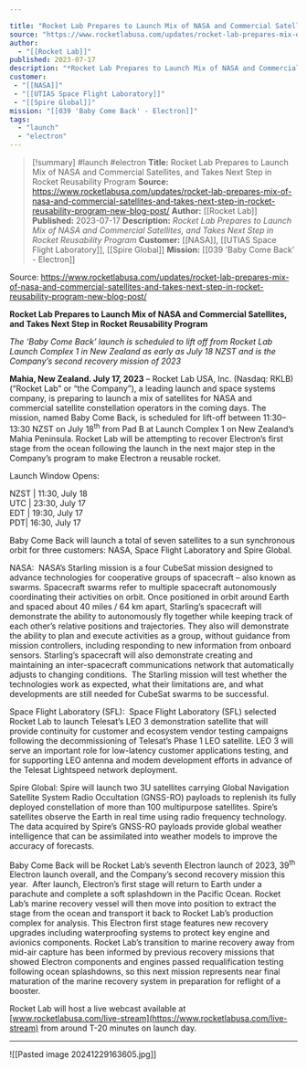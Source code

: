 ```yaml
---

title: "Rocket Lab Prepares to Launch Mix of NASA and Commercial Satellites, and Takes Next Step in Rocket Reusability Program "
source: "https://www.rocketlabusa.com/updates/rocket-lab-prepares-mix-of-nasa-and-commercial-satellites-and-takes-next-step-in-rocket-reusability-program-new-blog-post/"
author:
  - "[[Rocket Lab]]"
published: 2023-07-17
description: "*Rocket Lab Prepares to Launch Mix of NASA and Commercial Satellites, and Takes Next Step in Rocket Reusability Program*"
customer:
 - "[[NASA]]"
 - "[[UTIAS Space Flight Laboratory]]"
 - "[[Spire Global]]"
mission: "[[039 'Baby Come Back' - Electron]]"
tags:
  - "launch"
  - "electron"
---
```

>[!summary]
#launch #electron
**Title:** Rocket Lab Prepares to Launch Mix of NASA and Commercial Satellites, and Takes Next Step in Rocket Reusability Program 
**Source:** https://www.rocketlabusa.com/updates/rocket-lab-prepares-mix-of-nasa-and-commercial-satellites-and-takes-next-step-in-rocket-reusability-program-new-blog-post/
**Author:** [[Rocket Lab]]
**Published:** 2023-07-17
**Description:** *Rocket Lab Prepares to Launch Mix of NASA and Commercial Satellites, and Takes Next Step in Rocket Reusability Program*
**Customer:** [[NASA]], [[UTIAS Space Flight Laboratory]], [[Spire Global]]
**Mission:** [[039 'Baby Come Back' - Electron]]

Source: https://www.rocketlabusa.com/updates/rocket-lab-prepares-mix-of-nasa-and-commercial-satellites-and-takes-next-step-in-rocket-reusability-program-new-blog-post/

**Rocket Lab Prepares to Launch Mix of NASA and Commercial Satellites, and Takes Next Step in Rocket Reusability Program**

*The ‘Baby Come Back’ launch is scheduled to lift off from Rocket Lab Launch Complex 1 in New Zealand as early as July 18 NZST and is the Company’s second recovery mission of 2023*

**Mahia, New Zealand. July 17, 2023** – Rocket Lab USA, Inc. (Nasdaq: RKLB) (“Rocket Lab” or “the Company”), a leading launch and space systems company, is preparing to launch a mix of satellites for NASA and commercial satellite constellation operators in the coming days. The mission, named Baby Come Back, is scheduled for lift-off between 11:30– 13:30 NZST on July 18<sup>th</sup> from Pad B at Launch Complex 1 on New Zealand’s Mahia Peninsula. Rocket Lab will be attempting to recover Electron’s first stage from the ocean following the launch in the next major step in the Company’s program to make Electron a reusable rocket.

Launch Window Opens:

NZST | 11:30, July 18  
UTC | 23:30, July 17  
EDT | 19:30, July 17  
PDT| 16:30, July 17

Baby Come Back will launch a total of seven satellites to a sun synchronous orbit for three customers: NASA, Space Flight Laboratory and Spire Global.

NASA:  NASA’s Starling mission is a four CubeSat mission designed to advance technologies for cooperative groups of spacecraft – also known as swarms. Spacecraft swarms refer to multiple spacecraft autonomously coordinating their activities on orbit. Once positioned in orbit around Earth and spaced about 40 miles / 64 km apart, Starling’s spacecraft will demonstrate the ability to autonomously fly together while keeping track of each other’s relative positions and trajectories. They also will demonstrate the ability to plan and execute activities as a group, without guidance from mission controllers, including responding to new information from onboard sensors. Starling’s spacecraft will also demonstrate creating and maintaining an inter-spacecraft communications network that automatically adjusts to changing conditions.  The Starling mission will test whether the technologies work as expected, what their limitations are, and what developments are still needed for CubeSat swarms to be successful.

Space Flight Laboratory (SFL):  Space Flight Laboratory (SFL) selected Rocket Lab to launch Telesat’s LEO 3 demonstration satellite that will provide continuity for customer and ecosystem vendor testing campaigns following the decommissioning of Telesat’s Phase 1 LEO satellite. LEO 3 will serve an important role for low-latency customer applications testing, and for supporting LEO antenna and modem development efforts in advance of the Telesat Lightspeed network deployment.

Spire Global: Spire will launch two 3U satellites carrying Global Navigation Satellite System Radio Occultation (GNSS-RO) payloads to replenish its fully deployed constellation of more than 100 multipurpose satellites. Spire’s satellites observe the Earth in real time using radio frequency technology. The data acquired by Spire’s GNSS-RO payloads provide global weather intelligence that can be assimilated into weather models to improve the accuracy of forecasts.

Baby Come Back will be Rocket Lab’s seventh Electron launch of 2023, 39<sup>th</sup> Electron launch overall, and the Company’s second recovery mission this year.  After launch, Electron’s first stage will return to Earth under a parachute and complete a soft splashdown in the Pacific Ocean. Rocket Lab’s marine recovery vessel will then move into position to extract the stage from the ocean and transport it back to Rocket Lab’s production complex for analysis. This Electron first stage features new recovery upgrades including waterproofing systems to protect key engine and avionics components. Rocket Lab’s transition to marine recovery away from mid-air capture has been informed by previous recovery missions that showed Electron components and engines passed requalification testing following ocean splashdowns, so this next mission represents near final maturation of the marine recovery system in preparation for reflight of a booster.

Rocket Lab will host a live webcast available at [www.rocketlabusa.com/live-stream](https://www.rocketlabusa.com/live-stream) from around T-20 minutes on launch day.

---

![[Pasted image 20241229163605.jpg]]